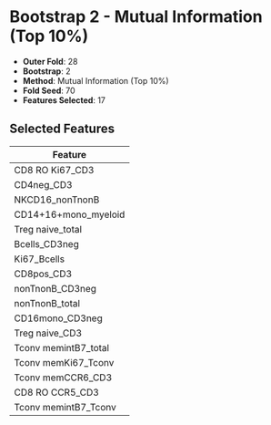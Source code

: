 # Bootstrap 2 - Mutual Information (Top 10%)

- **Outer Fold**: 28
- **Bootstrap**: 2
- **Method**: Mutual Information (Top 10%)
- **Fold Seed**: 70
- **Features Selected**: 17

## Selected Features

| Feature |
|---------|
| CD8  RO Ki67_CD3 |
| CD4neg_CD3 |
| NKCD16_nonTnonB |
| CD14+16+mono_myeloid |
| Treg naive_total |
| Bcells_CD3neg |
| Ki67_Bcells |
| CD8pos_CD3 |
| nonTnonB_CD3neg |
| nonTnonB_total |
| CD16mono_CD3neg |
| Treg naive_CD3 |
| Tconv memintB7_total |
| Tconv memKi67_Tconv |
| Tconv memCCR6_CD3 |
| CD8 RO CCR5_CD3 |
| Tconv memintB7_Tconv |
